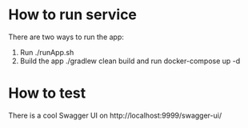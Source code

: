 # How to run service
There are two ways to run the app:
1. Run ./runApp.sh
2. Build the app ./gradlew clean build and run docker-compose up -d


# How to test
There is a cool Swagger UI on http://localhost:9999/swagger-ui/
